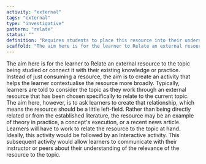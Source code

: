 ```yaml
---
activity: "external"
tags: "external"
type: "investigative"
pattern: "relate"
status: ""
definition: "Requires students to place this resource into their understanding of the topic."
scaffold: "The aim here is for the learner to Relate an external resource to the topic being studied or connect it with their existing knowledge or practice. Instead of just consuming a resource, the aim is to create an activity that helps the learner contextualise the resource more broadly. Typically, learners are told to consider the topic as they work through an external resource that has been chosen specifically to relate to the current topic. The aim here, however, is to ask learners to create that relationship, which means the resource should be a little left-field. Rather than being directly related or from the established literature, the resource may be an example of theory in practice, a concept's execution, or a recent news article. Learners will have to work to relate the resource to the topic at hand. Ideally, this activity would be followed by an Interactive activity. This subsequent activity would allow learners to communicate with their instructor or peers about their understanding of the relevance of the resource to the topic."
---
```


The aim here is for the learner to Relate an external resource to the topic being studied or connect it with their existing knowledge or practice. Instead of just consuming a resource, the aim is to create an activity that helps the learner contextualise the resource more broadly. Typically, learners are told to consider the topic as they work through an external resource that has been chosen specifically to relate to the current topic. The aim here, however, is to ask learners to create that relationship, which means the resource should be a little left-field. Rather than being directly related or from the established literature, the resource may be an example of theory in practice, a concept's execution, or a recent news article. Learners will have to work to relate the resource to the topic at hand. Ideally, this activity would be followed by an Interactive activity. This subsequent activity would allow learners to communicate with their instructor or peers about their understanding of the relevance of the resource to the topic.
